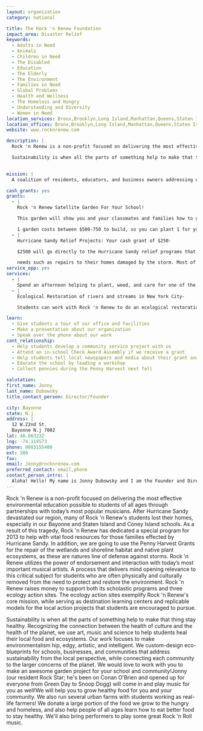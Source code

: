 ```yaml
---
layout: organization
category: national

title: The Rock 'n Renew Foundation
impact_area: Disaster Relief
keywords: 
  - Adults in Need
  - Animals
  - Children in Need
  - The Disabled
  - Education
  - The Elderly
  - The Environment
  - Families in Need
  - Global Problems
  - Health and Wellness
  - The Homeless and Hungry
  - Understanding and Diversity
  - Women in Need
location_services: Bronx,Brooklyn,Long Island,Manhattan,Queens,Staten Island,Greater New York
location_offices: Bronx,Brooklyn,Long Island,Manhattan,Queens,Staten Island,Greater New York
website: www.rocknrenew.com

description: |
  Rock 'n Renew is a non-profit focused on delivering the most effective environmental education possible to students of all ages through partnerships with today’s most popular musicians. After Hurricane Sandy devastated our region, many of Rock 'n Renew's students lost their homes, especially in our Bayonne and Staten Island and Coney Island schools. As a result of this tragedy, Rock 'n Renew has dedicated a special program for 2013 to help with vital food resources for those families effected by Hurricane Sandy. In addition, we are going to use the Penny Harvest Grants for the repair of the wetlands and shoreline habitat and native plant ecosystems, as these are natures line of defense against storms.  Rock 'n Renew utilizes the power of endorsement and interaction with today’s most important musical artists.  A process that delivers mind opening relevance to this critical subject for students who are often physically and culturally removed from the need to protect and restore the environment.  Rock 'n Renew raises money to support both its scholastic programs and three ecology action sites.  The ecology action sites exemplify Rock 'n Renew's core mission, while serving as destination learning centers and replicable models for the local action projects that students are encouraged to pursue.

  Sustainability is when all the parts of something help to make that thing stay healthy. Recognizing the connection between the health of culture and the health of the planet, we use art, music and science to help students heal their local food and ecosystems. Our work focuses to make environmentalism  hip, edgy, artistic, and intelligent. We custom-design eco-blueprints for schools, businesses, and communities that address sustainability from the local perspective, while connecting each community to the larger concerns of the planet. We would love to work with you to make an awesome garden project for your school and community!Jonny (our resident Rock Star; he's been on Conan O'Brien and opened up for everyone from Green Day to Snoop Dogg) will come in and play music for you as well!We will help you to grow healthy food for you and your community. We also run several urban farms with students working as real-life farmers! We donate a large portion of the food we grow to the hungry and homeless, and also help people of all ages learn how to eat better food to stay healthy. We'll also bring performers to play some great Rock 'n Roll music.

  
mission: |
  A coalition of residents, educators, and business owners addressing education, land-use and conservation in order to advance sustainable economic revitalization of the Rockaway community.  We create programs for the community that promote environmental justice and bring a greater appreciation of the environmental resources that exist in the Rockaway Peninsula. We hope to inspire urban planning solutions that will benefit all New Yorkers long into the future.

cash_grants: yes
grants: 
  - |
    Rock 'n Renew Satellite Garden For Your School!

    This garden will show you and your classmates and families how to grow your own food, cleanse the local watershed, help to provide food for native birds, bees, and other insects, and will also demonstrate other awesome environmental projects that you can learn from as you play in the garden.

    1 garden costs between $500-750 to build, so you can plant 1 for your school, or for $1000 or more you can sponsor other schools across NYC and share your experiences with other kids and their families.
  - |
    Hurricane Sandy Relief Projects: Your cash grant of $250-

    $2500 will go directly to the Hurricane Sandy relief programs that Rock 'n Renew is working on with the Bayonne School District as well as with schools in our Coney Island and Staten Island programs. This program will focus on the few remaining students and families that have direct-

    needs such as repairs to their homes damaged by the storm. Most of our students have already received aid for the immediate clean-up. Now we are focusing on repairing the ecosystem and habitat, along the shoreline that protects the community from these storms in the future. By doing large-scale native wetland restoration plantings through our Newark Bay restoration program (check it out here: http://tinyurl.com/b45uqrx) Students from over 45 schools in NYC and N.Y will take part in weekly field trips to visit, work, and learn at our three ecology center locations (Ave C btwn 3rd and 4th st in NYC, Grand St. in Brooklyn,and 12. W. 22nd St. in Bayonne, N.j)
service_opp: yes
services: 
  - |
    Spend an afternoon helping to plant, weed, and care for one of the two Rock 'n Renew ecology center sites. We can organize a field trip for you to help our garden center to be the best it can be!
  - |
    Ecological Restoration of rivers and streams in New York City-

    Students can work with Rock 'n Renew to do an ecological restoration and clean-up of local waterways. We are beginning a HUGE public art project that will include the installation of GIANT sculptures in NEwark Bay, The Hudson River and The East River. These sculptures will actually have pieces that are filled with materials and liquids that have microorganisms (tiny living creatures) that will help to clean the watershed as part of a big project to restore the health of our rivers and streams while better preparing the banks of these rivers to protect us from the storms of the future. With a cash grant students can also come and help install the plants at a variety of locations which we can customize for your school. We have had a lot of success in planning field trips with common cents participants.

learn: 
  - Give students a tour of our office and facilities
  - Make a presentation about our organization
  - Speak over the phone about our work
cont_relationship: 
  - Help students develop a community service project with us
  - Attend an in-school Check Award Assembly if we receive a grant
  - Help students tell local newspapers and media about their grant and/or project with us
  - Educate the school by leading a workshop
  - Collect pennies during the Penny Harvest next fall

salutation: 
first_name: Jonny
last_name: Dubowsky
title_contact_person: Director/Founder

city: Bayonne
state: N.j
address: |
  12 W.22nd St.  
  Bayonne N.j 7002
lat: 40.663232
lng: -74.119573
phone: 8083155400
ext: 300
fax: 
email: Jonny@rocknrenew.com
preferred_contact: email,phone
contact_person_intro: |
  Aloha! Hello! My name is Jonny Dubowsky and I am the Founder and Director of The Rock 'n Renew Foundation. I also am the lead singer and guitarist in the rock band Jonny Lives! I have been an environmentalist since I was in 5th grade, and have been a musician all my life. I started Rock 'n Renew to show students how to use art, music, and science together to help heal our planet. I hope to work with you and have fun making a difference in our world.The small things that we do together will add up to create an incredible amount of positive change in your community.
---
```

Rock 'n Renew is a non-profit focused on delivering the most effective environmental education possible to students of all ages through partnerships with today’s most popular musicians. After Hurricane Sandy devastated our region, many of Rock 'n Renew's students lost their homes, especially in our Bayonne and Staten Island and Coney Island schools. As a result of this tragedy, Rock 'n Renew has dedicated a special program for 2013 to help with vital food resources for those families effected by Hurricane Sandy. In addition, we are going to use the Penny Harvest Grants for the repair of the wetlands and shoreline habitat and native plant ecosystems, as these are natures line of defense against storms.  Rock 'n Renew utilizes the power of endorsement and interaction with today’s most important musical artists.  A process that delivers mind opening relevance to this critical subject for students who are often physically and culturally removed from the need to protect and restore the environment.  Rock 'n Renew raises money to support both its scholastic programs and three ecology action sites.  The ecology action sites exemplify Rock 'n Renew's core mission, while serving as destination learning centers and replicable models for the local action projects that students are encouraged to pursue.

Sustainability is when all the parts of something help to make that thing stay healthy. Recognizing the connection between the health of culture and the health of the planet, we use art, music and science to help students heal their local food and ecosystems. Our work focuses to make environmentalism  hip, edgy, artistic, and intelligent. We custom-design eco-blueprints for schools, businesses, and communities that address sustainability from the local perspective, while connecting each community to the larger concerns of the planet. We would love to work with you to make an awesome garden project for your school and community!Jonny (our resident Rock Star; he's been on Conan O'Brien and opened up for everyone from Green Day to Snoop Dogg) will come in and play music for you as well!We will help you to grow healthy food for you and your community. We also run several urban farms with students working as real-life farmers! We donate a large portion of the food we grow to the hungry and homeless, and also help people of all ages learn how to eat better food to stay healthy. We'll also bring performers to play some great Rock 'n Roll music.

